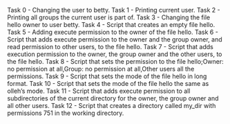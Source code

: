 Task 0 -  Changing the user to betty.
Task 1 - Printing current user.
Task 2 - Printing all groups the current user is part of.
Task 3 - Changing the file hello owner to user betty.
Task 4 - Script that creates an empty file hello.
Task 5 - Adding execute permission to the owner of the file hello.
Task 6 - Script that adds execute permission to the owner and the group owner, and read permission to other users, to the file hello.
Task 7 - Script that adds execution permission to the owner, the group owner and the other users, to the file hello.
Task 8 - Script that sets the permission to the file hello;Owner: no permission at all,Group: no permission at all,Other users all the permissions. 
Task 9 - Script that sets the mode of the file hello in long format.
Task 10 - Script that sets the mode of the file hello the same as olleh’s mode.
Task 11 - Script that adds execute permission to all subdirectories of the current directory for the owner, the group owner and all other users.
Task 12 - Script that creates a directory called my_dir with permissions 751 in the working directory.
